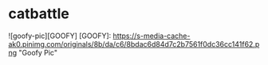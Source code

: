 # catbattle
![goofy-pic][GOOFY]
[GOOFY]: https://s-media-cache-ak0.pinimg.com/originals/8b/da/c6/8bdac6d84d7c2b7561f0dc36cc141f62.png "Goofy Pic"
